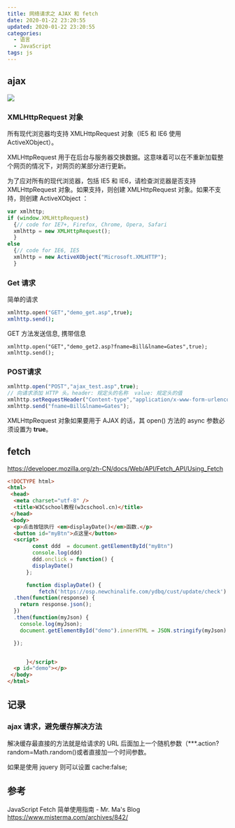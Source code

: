 ```yaml
---
title: 网络请求之 AJAX 和 fetch
date: 2020-01-22 23:20:55
updated: 2020-01-22 23:20:55
categories:
  - 语言
  - JavaScript
tags: js
---
```


## ajax

![](https://upload-images.jianshu.io/upload_images/1662509-2558627485fe75a8.png?imageMogr2/auto-orient/strip%7CimageView2/2/w/1240)

### XMLHttpRequest 对象

所有现代浏览器均支持 XMLHttpRequest 对象（IE5 和 IE6 使用 ActiveXObject）。

XMLHttpRequest 用于在后台与服务器交换数据。这意味着可以在不重新加载整个网页的情况下，对网页的某部分进行更新。

为了应对所有的现代浏览器，包括 IE5 和 IE6，请检查浏览器是否支持 XMLHttpRequest 对象。如果支持，则创建 XMLHttpRequest 对象。如果不支持，则创建 ActiveXObject ：

```js
var xmlhttp;
if (window.XMLHttpRequest)
  {// code for IE7+, Firefox, Chrome, Opera, Safari
  xmlhttp = new XMLHttpRequest();
  }
else
  {// code for IE6, IE5
  xmlhttp = new ActiveXObject("Microsoft.XMLHTTP");
  }
```

<!-- more -->

### Get 请求

简单的请求

```sh
xmlhttp.open("GET","demo_get.asp",true);
xmlhttp.send();
```

GET 方法发送信息, 携带信息

```text
xmlhttp.open("GET","demo_get2.asp?fname=Bill&lname=Gates",true);
xmlhttp.send();
```

### POST请求

```js
xmlhttp.open("POST","ajax_test.asp",true);
// 向请求添加 HTTP 头。header: 规定头的名称  value: 规定头的值
xmlhttp.setRequestHeader("Content-type","application/x-www-form-urlencoded");
xmlhttp.send("fname=Bill&lname=Gates");
```

XMLHttpRequest 对象如果要用于 AJAX 的话，其 open() 方法的 async 参数必须设置为 **true**。

<!-- more -->

## fetch

<https://developer.mozilla.org/zh-CN/docs/Web/API/Fetch_API/Using_Fetch>

```html
<!DOCTYPE html>
<html>
 <head>
  <meta charset="utf-8" />
  <title>W3Cschool教程(w3cschool.cn)</title>
 </head>
 <body>
  <p>点击按钮执行 <em>displayDate()</em>函数.</p>
  <button id="myBtn">点这里</button>
  <script>
        const ddd  = document.getElementById("myBtn")
        console.log(ddd)
        ddd.onclick = function() {
        displayDate()
      };

      function displayDate() {
          fetch('https://osp.newchinalife.com/ydbq/cust/update/check')
  .then(function(response) {
    return response.json();
  })
  .then(function(myJson) {
    console.log(myJson);
    document.getElementById("demo").innerHTML = JSON.stringify(myJson)

  });


      }</script>
  <p id="demo"></p>
 </body>
</html>
```

## 记录

### ajax 请求，避免缓存解决方法

解决缓存最直接的方法就是给请求的 URL 后面加上一个随机参数（***.action?random=Math.random()或者直接加一个时间参数。

如果是使用 jquery 则可以设置 cache:false;

## 参考

JavaScript Fetch 简单使用指南 - Mr. Ma's Blog
<https://www.misterma.com/archives/842/>
